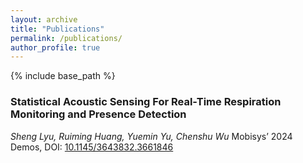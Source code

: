```yaml
---
layout: archive
title: "Publications"
permalink: /publications/
author_profile: true
---
```


<!-- {% if author.googlescholar %}
  You can also find my articles on <u><a href="{{author.googlescholar}}">my Google Scholar profile</a>.</u>
{% endif %} -->

{% include base_path %}

<!-- {% for post in site.publications reversed %}
  {% include archive-single.html %}
{% endfor %} -->
### Statistical Acoustic Sensing For Real-Time Respiration Monitoring and Presence Detection

_Sheng Lyu, Ruiming Huang, Yuemin Yu, Chenshu Wu_
Mobisys’ 2024 Demos, DOI: [10.1145/3643832.3661846](https://doi.org/10.1145/3643832.3661846)
